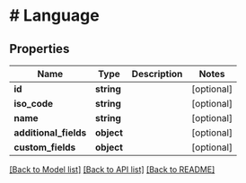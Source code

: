 # # Language

## Properties

Name | Type | Description | Notes
------------ | ------------- | ------------- | -------------
**id** | **string** |  | [optional]
**iso_code** | **string** |  | [optional]
**name** | **string** |  | [optional]
**additional_fields** | **object** |  | [optional]
**custom_fields** | **object** |  | [optional]

[[Back to Model list]](../../README.md#models) [[Back to API list]](../../README.md#endpoints) [[Back to README]](../../README.md)
